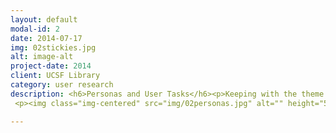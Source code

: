 ```yaml
---
layout: default
modal-id: 2
date: 2014-07-17
img: 02stickies.jpg
alt: image-alt
project-date: 2014
client: UCSF Library
category: user research
description: <h6>Personas and User Tasks</h6><p>Keeping with the theme of being sure we know what our audience(s) need from the library, I drove efforts to capture some of their tasks and possible frustrations. <a href="https://wiki.library.ucsf.edu/x/fIPbEw">Personas</a> and information were developed via brainstorming and discussions with a cross section of staff who serve various populations, as well as from talking with students.  </p>
 <p><img class="img-centered" src="img/02personas.jpg" alt="" height="500" width="700"></p><p><img class="img-centered" src="img/02usertasks.jpg" alt="" height="500" width="700"></p>

---
```

